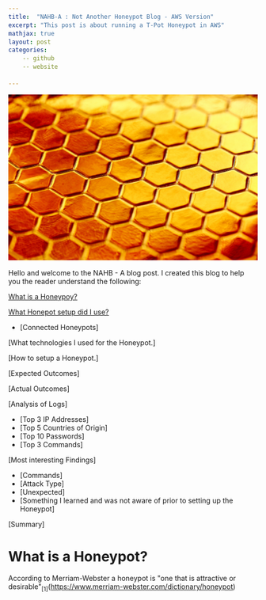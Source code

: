 ```yaml
---
title:  "NAHB-A : Not Another Honeypot Blog - AWS Version"
excerpt: "This post is about running a T-Pot Honeypot in AWS"
mathjax: true
layout: post
categories:
    -- github
    -- website

---
```


![Honey](https://raw.githubusercontent.com/matthewomccorkle/matthewomccorkle.github.io/master/_posts/assets/honey.jpg)

Hello and welcome to the NAHB - A blog post.
I created this blog to help you the reader understand the following:

[What is a Honeypoy?]()

[What Honepot setup did I use?]()

- [Connected Honeypots]

[What technologies I used for the Honeypot.]

[How to setup a Honeypot.]

[Expected Outcomes]

[Actual Outcomes]

[Analysis of Logs]

- [Top 3 IP Addresses]
- [Top 5 Countries of Origin]
- [Top 10 Passwords]
- [Top 3 Commands]

[Most interesting Findings]

- [Commands]
- [Attack Type]
- [Unexpected]
- [Something I learned and was not aware of prior to setting up the Honeypot]

[Summary]



# What is a Honeypot?

According to Merriam-Webster a honeypot is "one that is attractive or desirable"<sub>[1]</sub>(https://www.merriam-webster.com/dictionary/honeypot)


